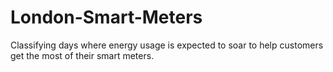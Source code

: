 # London-Smart-Meters
Classifying days where energy usage is expected to soar to help customers get the most of their smart meters.
